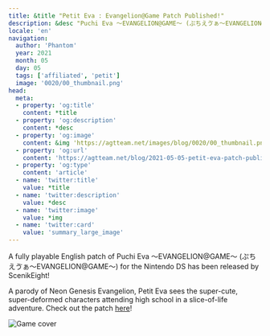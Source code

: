 ```yaml
---
title: &title "Petit Eva : Evangelion@Game Patch Published!"
description: &desc "Puchi Eva 〜EVANGELION@GAME〜 (ぷちえゔぁ〜EVANGELION@GAME〜) by ScenikEight"
locale: 'en'
navigation:
  author: 'Phantom'
  year: 2021
  month: 05
  day: 05
  tags: ['affiliated', 'petit']
  image: '0020/00_thumbnail.png'
head:
  meta:
  - property: 'og:title'
    content: *title
  - property: 'og:description'
    content: *desc
  - property: 'og:image'
    content: &img 'https://agtteam.net/images/blog/0020/00_thumbnail.png'
  - property: 'og:url'
    content: 'https://agtteam.net/blog/2021-05-05-petit-eva-patch-published'
  - property: 'og:type'
    content: 'article'
  - name: 'twitter:title'
    value: *title
  - name: 'twitter:description'
    value: *desc
  - name: 'twitter:image'
    value: *img
  - name: 'twitter:card'
    value: 'summary_large_image'
---
```


A fully playable English patch of Puchi Eva 〜EVANGELION@GAME〜 (ぷちえゔぁ〜EVANGELION@GAME〜) for the Nintendo DS has been released by ScenikEight!

A parody of Neon Genesis Evangelion, Petit Eva sees the super-cute, super-deformed characters attending high school in a slice-of-life adventure. Check out the patch [here](https://www.romhacking.net/translations/6074/)!

![Game cover](/images/blog/0020/650369044733689856_0.png)
